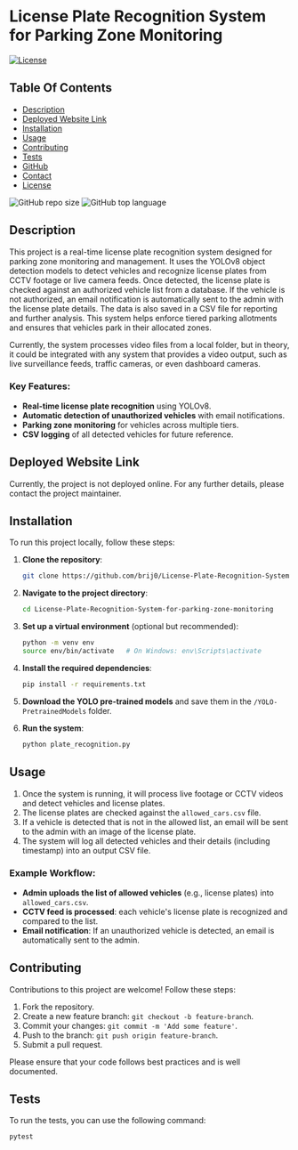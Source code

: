 # License Plate Recognition System for Parking Zone Monitoring

[![License](https://img.shields.io/static/v1?label=License&message=MIT&color=blue&style=plastic&logo=appveyor)](https://opensource.org/licenses/MIT)

## Table Of Contents

- [Description](#description)
- [Deployed Website Link](#deployed-website-link)
- [Installation](#installation)
- [Usage](#usage)
- [Contributing](#contributing)
- [Tests](#tests)
- [GitHub](#github)
- [Contact](#contact)
- [License](#license)

![GitHub repo size](https://github.com/brij0/License-Plate-analysis)
![GitHub top language](https://img.shields.io/github/languages/top/brij0/License-Plate-Recognition-System-for-parking-zone-monitoring?style=plastic)

## Description

This project is a real-time license plate recognition system designed for parking zone monitoring and management. It uses the YOLOv8 object detection models to detect vehicles and recognize license plates from CCTV footage or live camera feeds. Once detected, the license plate is checked against an authorized vehicle list from a database. If the vehicle is not authorized, an email notification is automatically sent to the admin with the license plate details. The data is also saved in a CSV file for reporting and further analysis. This system helps enforce tiered parking allotments and ensures that vehicles park in their allocated zones.

Currently, the system processes video files from a local folder, but in theory, it could be integrated with any system that provides a video output, such as live surveillance feeds, traffic cameras, or even dashboard cameras.


### Key Features:
- **Real-time license plate recognition** using YOLOv8.
- **Automatic detection of unauthorized vehicles** with email notifications.
- **Parking zone monitoring** for vehicles across multiple tiers.
- **CSV logging** of all detected vehicles for future reference.

## Deployed Website Link

Currently, the project is not deployed online. For any further details, please contact the project maintainer.

## Installation

To run this project locally, follow these steps:

1. **Clone the repository**:
    ```bash
    git clone https://github.com/brij0/License-Plate-Recognition-System-for-parking-zone-monitoring.git
    ```
    
2. **Navigate to the project directory**:
    ```bash
    cd License-Plate-Recognition-System-for-parking-zone-monitoring
    ```
    
3. **Set up a virtual environment** (optional but recommended):
    ```bash
    python -m venv env
    source env/bin/activate   # On Windows: env\Scripts\activate
    ```

4. **Install the required dependencies**:
    ```bash
    pip install -r requirements.txt
    ```

5. **Download the YOLO pre-trained models** and save them in the `/YOLO-PretrainedModels` folder.

6. **Run the system**:
    ```bash
    python plate_recognition.py
    ```

## Usage

1. Once the system is running, it will process live footage or CCTV videos and detect vehicles and license plates.
2. The license plates are checked against the `allowed_cars.csv` file.
3. If a vehicle is detected that is not in the allowed list, an email will be sent to the admin with an image of the license plate.
4. The system will log all detected vehicles and their details (including timestamp) into an output CSV file.
   
### Example Workflow:

- **Admin uploads the list of allowed vehicles** (e.g., license plates) into `allowed_cars.csv`.
- **CCTV feed is processed**: each vehicle's license plate is recognized and compared to the list.
- **Email notification**: If an unauthorized vehicle is detected, an email is automatically sent to the admin.

## Contributing

Contributions to this project are welcome! Follow these steps:

1. Fork the repository.
2. Create a new feature branch: `git checkout -b feature-branch`.
3. Commit your changes: `git commit -m 'Add some feature'`.
4. Push to the branch: `git push origin feature-branch`.
5. Submit a pull request.

Please ensure that your code follows best practices and is well documented.

## Tests

To run the tests, you can use the following command:

```bash
pytest
